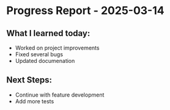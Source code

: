 # Progress Report - 2025-03-14
## What I learned today:
- Worked on project improvements
- Fixed several bugs
- Updated documenation

## Next Steps:
- Continue with feature development
- Add more tests
